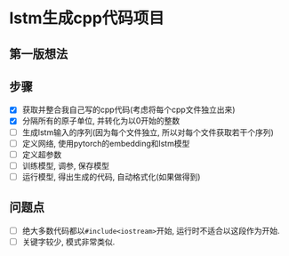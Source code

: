 # lstm生成cpp代码项目

## 第一版想法

## 步骤
 - [x] 获取并整合我自己写的cpp代码(考虑将每个cpp文件独立出来)
 - [x] 分隔所有的原子单位, 并转化为以0开始的整数
 - [ ] 生成lstm输入的序列(因为每个文件独立, 所以对每个文件获取若干个序列)
 - [ ] 定义网络, 使用pytorch的embedding和lstm模型
 - [ ] 定义超参数
 - [ ] 训练模型, 调参, 保存模型
 - [ ] 运行模型, 得出生成的代码, 自动格式化(如果做得到)

## 问题点
 - [ ] 绝大多数代码都以`#include<iostream>`开始, 运行时不适合以这段作为开始.
 - [ ] 关键字较少, 模式非常类似.
